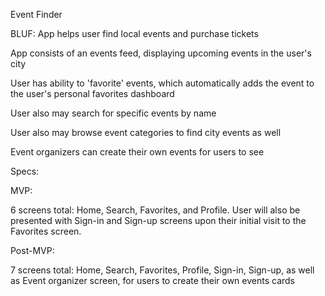 Event Finder

BLUF: App helps user find local events and purchase tickets

App consists of an events feed, displaying upcoming events in the user's city

User has ability to 'favorite' events, which automatically adds the event to the user's personal favorites dashboard

User also may search for specific events by name

User also may browse event categories to find city events as well

Event organizers can create their own events for users to see

Specs:

MVP:

6 screens total: Home, Search, Favorites, and Profile. User will also be presented with Sign-in and Sign-up screens upon their initial visit to the Favorites screen.

Post-MVP:

7 screens total: Home, Search, Favorites, Profile, Sign-in, Sign-up, as well as Event organizer screen, for users to create their own events cards
